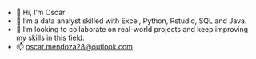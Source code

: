 - 👋 Hi, I’m Oscar 
- 👀 I’m a data analyst skilled with Excel, Python, Rstudio, SQL and Java.
- 💞️ I’m looking to collaborate on real-world projects and keep improving my skills in this field.
- 📫 oscar.mendoza28@outlook.com

<!---
OscarMC28/OscarMC28 is a ✨ special ✨ repository because its `README.md` (this file) appears on your GitHub profile.
You can click the Preview link to take a look at your changes.
--->
